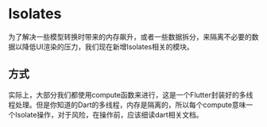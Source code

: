 # Isolates
为了解决一些模型转换时带来的内存飙升，或者一些数据拆分，来隔离不必要的数据以降低UI渲染的压力，我们现在新增Isolates相关的模块。

## 方式
实际上，大部分我们都使用compute函数来进行，这是一个Flutter封装好的多线程处理。但是你知道的Dart的多线程，内存是隔离的，所以每个compute意味一个Isolate操作，对于风险，在操作前，应该细读dart相关文档。